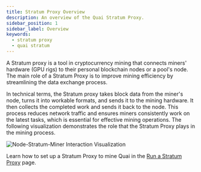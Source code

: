 ```yaml
---
title: Stratum Proxy Overview
description: An overview of the Quai Stratum Proxy.
sidebar_position: 1
sidebar_label: Overview
keywords:
  - stratum proxy
  - quai stratum
---
```


A Stratum proxy is a tool in cryptocurrency mining that connects miners' hardware (GPU rigs) to their personal blockchain nodes or a pool's node. The main role of a Stratum Proxy is to improve mining efficiency by streamlining the data exchange process.

In technical terms, the Stratum proxy takes block data from the miner's node, turns it into workable formats, and sends it to the mining hardware. It then collects the completed work and sends it back to the node. This process reduces network traffic and ensures miners consistently work on the latest tasks, which is essential for effective mining operations. The following visualization demonstrates the role that the Stratum Proxy plays in the mining process.

![Node-Stratum-Miner Interaction Visualization](/img/Stratum-Miner-Pool.gif)

Learn how to set up a Stratum Proxy to mine Quai in the [Run a Stratum Proxy](/participate/stratum-proxy/run-stratum.md) page.
